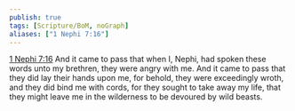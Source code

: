```yaml
---
publish: true
tags: [Scripture/BoM, noGraph]
aliases: ["1 Nephi 7:16"]
---
```

[1 Nephi 7:16](https://churchofjesuschrist.org/study/scriptures/bofm/1-ne/7?lang=eng&id=p16#p16) And it came to pass that when I, Nephi, had spoken these words unto my brethren, they were angry with me. And it came to pass that they did lay their hands upon me, for behold, they were exceedingly wroth, and they did bind me with cords, for they sought to take away my life, that they might leave me in the wilderness to be devoured by wild beasts.
